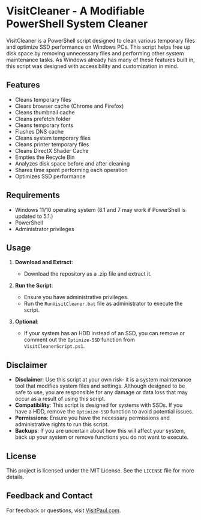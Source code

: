 # VisitCleaner - A Modifiable PowerShell System Cleaner

VisitCleaner is a PowerShell script designed to clean various temporary files and optimize SSD performance on Windows PCs. This script helps free up disk space by removing unnecessary files and performing other system maintenance tasks. As Windows already has many of these features built in, this script was designed with accessibility and customization in mind.

## Features

- Cleans temporary files
- Clears browser cache (Chrome and Firefox)
- Cleans thumbnail cache
- Cleans prefetch folder
- Cleans temporary fonts
- Flushes DNS cache
- Cleans system temporary files
- Cleans printer temporary files
- Cleans DirectX Shader Cache
- Empties the Recycle Bin
- Analyzes disk space before and after cleaning
- Shares time spent performing each operation
- Optimizes SSD performance

## Requirements

- Windows 11/10 operating system (8.1 and 7 may work if PowerShell is updated to 5.1.)
- PowerShell
- Administrator privileges

## Usage

1. **Download and Extract**:
   - Download the repository as a .zip file and extract it.

2. **Run the Script**:
   - Ensure you have administrative privileges.
   - Run the `RunVisitCleaner.bat` file as administrator to execute the script.

3. **Optional**:
   - If your system has an HDD instead of an SSD, you can remove or comment out the `Optimize-SSD` function from `VisitCleanerScript.ps1`.

## Disclaimer

- **Disclaimer**: Use this script at your own risk- it is a system maintenance tool that modifies system files and settings. Although designed to be safe to use, you are responsible for any damage or data loss that may occur as a result of using this script.
- **Compatibility**: This script is designed for systems with SSDs. If you have a HDD, remove the `Optimize-SSD` function to avoid potential issues.
- **Permissions**: Ensure you have the necessary permissions and administrative rights to run this script.
- **Backups**: If you are uncertain about how this will affect your system, back up your system or remove functions you do not want to execute.

## License

This project is licensed under the MIT License. See the `LICENSE` file for more details.

## Feedback and Contact

For feedback or questions, visit [VisitPaul.com](https://VisitPaul.com).
